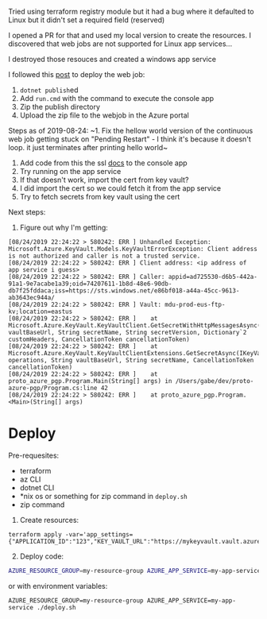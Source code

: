 Tried using terraform registry module but it had a bug where it defaulted to Linux but it didn't set a required field (reserved)

I opened a PR for that and used my local version to create the resources. I discovered that web jobs are not supported for Linux app services...

I destroyed those resouces and created a windows app service

I followed this [post](https://blogs.msdn.microsoft.com/benjaminperkins/2017/03/07/how-to-deploy-a-net-core-console-application-to-azure-webjob/) to deploy the web job:
1. `dotnet publish`ed
1. Add `run.cmd` with the command to execute the console app
1. Zip the publish directory
1. Upload the zip file to the webjob in the Azure portal

Steps as of 2019-08-24:
~1. Fix the hellow world version of the continuous web job getting stuck on "Pending Restart" - I think it's because it doesn't loop. it just terminates after printing hello world~
1. Add code from this the ssl [docs](https://docs.microsoft.com/en-us/azure/app-service/app-service-web-ssl-cert-load) to the console app
1. Try running on the app service
1. If that doesn't work, import the cert from key vault?
  1. I did import the cert so we could fetch it from the app service
1. Try to fetch secrets from key vault using the cert

Next steps:
1. Figure out why I'm getting:
```
[08/24/2019 22:24:22 > 580242: ERR ] Unhandled Exception: Microsoft.Azure.KeyVault.Models.KeyVaultErrorException: Client address is not authorized and caller is not a trusted service.
[08/24/2019 22:24:22 > 580242: ERR ] Client address: <ip address of app service i guess>
[08/24/2019 22:24:22 > 580242: ERR ] Caller: appid=ad725530-d6b5-442a-91a1-9e7acabe1a39;oid=74207611-1b8d-48e6-90db-db7f25fddaca;iss=https://sts.windows.net/e86bf018-a44a-45cc-9613-ab3643ec944a/
[08/24/2019 22:24:22 > 580242: ERR ] Vault: mdu-prod-eus-ftp-kv;location=eastus
[08/24/2019 22:24:22 > 580242: ERR ]    at Microsoft.Azure.KeyVault.KeyVaultClient.GetSecretWithHttpMessagesAsync(String vaultBaseUrl, String secretName, String secretVersion, Dictionary`2 customHeaders, CancellationToken cancellationToken)
[08/24/2019 22:24:22 > 580242: ERR ]    at Microsoft.Azure.KeyVault.KeyVaultClientExtensions.GetSecretAsync(IKeyVaultClient operations, String vaultBaseUrl, String secretName, CancellationToken cancellationToken)
[08/24/2019 22:24:22 > 580242: ERR ]    at proto_azure_pgp.Program.Main(String[] args) in /Users/gabe/dev/proto-azure-pgp/Program.cs:line 42
[08/24/2019 22:24:22 > 580242: ERR ]    at proto_azure_pgp.Program.<Main>(String[] args)
```

# Deploy

Pre-requesites:
- terraform
- az CLI
- dotnet CLI
- \*nix os or something for zip command in `deploy.sh`
- zip command

1. Create resources:
```
terraform apply -var='app_settings={"APPLICATION_ID":"123","KEY_VAULT_URL":"https://mykeyvault.vault.azure.com","VAULT_KEY_PREFIX":"boknows","WEBSITE_LOAD_CERTIFICATES":"456"}'
```
2. Deploy code:
```bash
AZURE_RESOURCE_GROUP=my-resource-group AZURE_APP_SERVICE=my-app-service ./deploy.sh
```
or with environment variables:
```
AZURE_RESOURCE_GROUP=my-resource-group AZURE_APP_SERVICE=my-app-service ./deploy.sh
```
